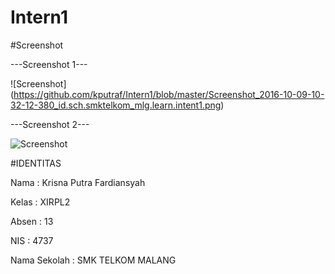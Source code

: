 # Intern1

#Screenshot

---Screenshot 1---


![Screenshot] (https://github.com/kputraf/Intern1/blob/master/Screenshot_2016-10-09-10-32-12-380_id.sch.smktelkom_mlg.learn.intent1.png)



---Screenshot 2---


![Screenshot](https://github.com/kputraf/Intern1/blob/master/Screenshot_2016-10-09-10-32-22-488_id.sch.smktelkom_mlg.learn.intent1.png)



#IDENTITAS 

Nama : Krisna Putra Fardiansyah

Kelas : XIRPL2

Absen : 13

NIS : 4737

Nama Sekolah : SMK TELKOM MALANG
